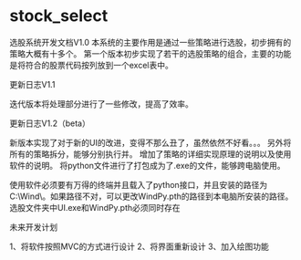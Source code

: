 # stock_select
选股系统开发文档V1.0
本系统的主要作用是通过一些策略进行选股，初步拥有的策略大概有十多个。
第一个版本初步实现了若干的选股策略的组合，主要的功能是将符合的股票代码按列放到一个excel表中。

更新日志V1.1

迭代版本将处理部分进行了一些修改，提高了效率。

更新日志V1.2（beta）

新版本实现了对于新的UI的改进，变得不那么丑了，虽然依然不好看。。。
另外将所有的策略拆分，能够分别执行并。
增加了策略的详细实现原理的说明以及使用软件的说明。
将python文件进行了打包成为了.exe的文件，能够跨电脑使用。

使用软件必须要有万得的终端并且载入了python接口，并且安装的路径为C:\Wind\。如果路径不对，可以更改WindPy.pth的路径到本电脑所安装的路径。
选股文件夹中UI.exe和WindPy.pth必须同时存在

未来开发计划

1、将软件按照MVC的方式进行设计
2、将界面重新设计
3、加入绘图功能
